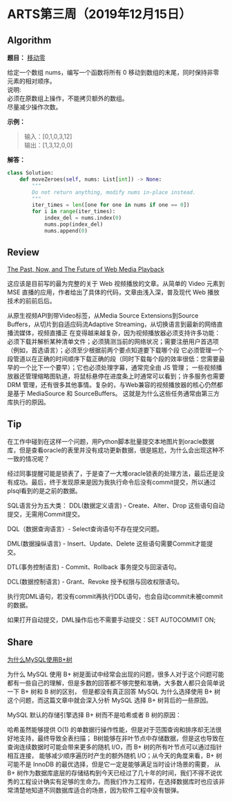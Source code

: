 # ARTS第三周（2019年12月15日）
## Algorithm<br/>
<b>题目：</b> [移动零](https://leetcode-cn.com/explore/interview/card/top-interview-questions-easy/1/array/28/)

给定一个数组 nums，编写一个函数将所有 0 移动到数组的末尾，同时保持非零元素的相对顺序。<br>
说明:<br>
必须在原数组上操作，不能拷贝额外的数组。<br>
尽量减少操作次数。<br>

<b>示例：</b> 
>输入：[0,1,0,3,12]<br>
>输出：[1,3,12,0,0]

<b>解答：</b>
```Python
class Solution:
    def moveZeroes(self, nums: List[int]) -> None:
        """
        Do not return anything, modify nums in-place instead.
        """
        iter_times = len([one for one in nums if one == 0])
        for i in range(iter_times):
            index_del = nums.index(0)
            nums.pop(index_del)
            nums.append(0)
```
## Review<br/>
[The Past, Now, and The Future of Web Media Playback](https://medium.com/canal-tech/how-video-streaming-works-on-the-web-an-introduction-7919739f7e1)

这应该是目前写的最为完整的关于 Web 视频播放的文章。从简单的 Video 元素到 MSE 直播的应用，作者给出了具体的代码，文章由浅入深，普及现代 Web 播放技术的前前后后。

从原生视频API到带Video标签，从Media Source Extensions到Source Buffers，从切片到自适应码流Adaptive Streaming，从切换语言到最新的网络直播流媒体，视频直播正
在变得越来越复杂，因为视频播放器必须支持许多功能：必须下载并解析某种清单文件；必须猜测当前的网络状况；需要注册用户首选项（例如，首选语言）；必须至少根据前两个要点知道要下载哪个段
它必须管理一个段管道以在正确的时间顺序下载正确的段（同时下载每个段的效率很低：您需要最早的一个比下一个要早）；它也必须处理字幕，通常完全由 JS 管理；
一些视频播放器还管理缩略图轨道，将鼠标悬停在进度条上时通常可以看到；许多服务也需要 DRM 管理，还有很多其他事情。复杂的，与Web兼容的视频播放器的核心仍然都是基于 MediaSource 和 SourceBuffers。
这就是为什么这些任务通常由第三方库执行的原因。



## Tip<br/>

在工作中碰到在这样一个问题，用Python脚本批量提交本地图片到oracle数据库，但是查看oracle的表里并没有成功更新数据，很是尴尬，为什么会出现这种不一致的情况呢？

经过同事提醒可能是锁表了，于是查了一大堆oracle锁表的处理方法，最后还是没有成功。最后，终于发现原来是因为我执行命令后没有commit提交，所以通过plsql看到的是之前的数据。

SQL语言分为五大类：
DDL(数据定义语言) - Create、Alter、Drop 这些语句自动提交，无需用Commit提交。

DQL（数据查询语言）- Select查询语句不存在提交问题。

DML(数据操纵语言) - Insert、Update、Delete 这些语句需要Commit才能提交。

DTL(事务控制语言) - Commit、Rollback 事务提交与回滚语句。

DCL(数据控制语言) - Grant、Revoke 授予权限与回收权限语句。

执行完DML语句，若没有commit再执行DDL语句，也会自动commit未被commit的数据。

如果打开自动提交，DML操作后也不需要手动提交：SET AUTOCOMMIT ON;

## Share<br/>
[为什么MySQL使用B+树](https://draveness.me/whys-the-design-mysql-b-plus-tree?)

为什么 MySQL 使用 B+ 树是面试中经常会出现的问题，很多人对于这个问题可能都有一些自己的理解，但是多数的回答都不够完整和准确，大多数人都只会简单说一下 B+ 树和 B 树的区别，
但是都没有真正回答 MySQL 为什么选择使用 B+ 树这个问题，而这篇文章中就会深入分析 MySQL 选择 B+ 树背后的一些原因。

 MySQL 默认的存储引擎选择 B+ 树而不是哈希或者 B 树的原因：

哈希虽然能够提供 O(1) 的单数据行操作性能，但是对于范围查询和排序却无法很好地支持，最终导致全表扫描；
B树能够在非叶节点中存储数据，但是这也导致在查询连续数据时可能会带来更多的随机 I/O，而 B+ 树的所有叶节点可以通过指针相互连接，
能够减少顺序遍历时产生的额外随机 I/O；从今天的角度来看，B+ 树可能不是 InnoDB 的最优选择，但是它一定是能够满足当时设计场景的需要，
从 B+ 树作为数据库底层的存储结构到今天已经过了几十年的时间，我们不得不说优秀的工程设计确实有足够的生命力。而我们作为工程师，在选择数据库时也应该非常清楚地知道不同数据库适合的场景，因为软件工程中没有银弹。

